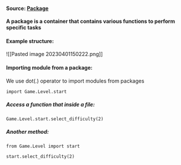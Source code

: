 #### Source: [Package](https://www.programiz.com/python-programming/package)

**A package is a container that contains various functions to perform specific tasks** 

#### Example structure:

![[Pasted image 20230401150222.png]]


#### Importing module from a package:

 We use dot(.) operator to import modules from packages

`import Game.Level.start`

##### Access a function that inside a file:

`Game.Level.start.select_difficulty(2)`

##### Another method:

```
from Game.Level import start

start.select_difficulty(2)

```

